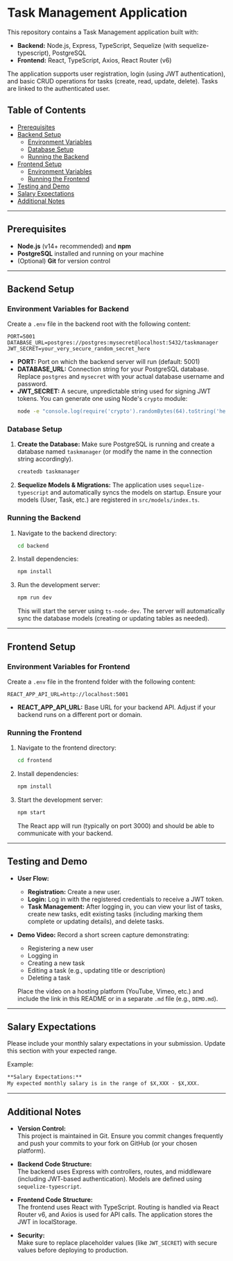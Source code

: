 # Task Management Application

This repository contains a Task Management application built with:

- **Backend:** Node.js, Express, TypeScript, Sequelize (with sequelize-typescript), PostgreSQL
- **Frontend:** React, TypeScript, Axios, React Router (v6)

The application supports user registration, login (using JWT authentication), and basic CRUD operations for tasks (create, read, update, delete). Tasks are linked to the authenticated user.

## Table of Contents

- [Prerequisites](#prerequisites)
- [Backend Setup](#backend-setup)
  - [Environment Variables](#environment-variables-for-backend)
  - [Database Setup](#database-setup)
  - [Running the Backend](#running-the-backend)
- [Frontend Setup](#frontend-setup)
  - [Environment Variables](#environment-variables-for-frontend)
  - [Running the Frontend](#running-the-frontend)
- [Testing and Demo](#testing-and-demo)
- [Salary Expectations](#salary-expectations)
- [Additional Notes](#additional-notes)

---

## Prerequisites

- **Node.js** (v14+ recommended) and **npm**
- **PostgreSQL** installed and running on your machine
- (Optional) **Git** for version control

---

## Backend Setup

### Environment Variables for Backend

Create a `.env` file in the backend root with the following content:

```dotenv
PORT=5001
DATABASE_URL=postgres://postgres:mysecret@localhost:5432/taskmanager
JWT_SECRET=your_very_secure_random_secret_here
```

- **PORT:** Port on which the backend server will run (default: 5001)
- **DATABASE_URL:** Connection string for your PostgreSQL database. Replace `postgres` and `mysecret` with your actual database username and password.
- **JWT_SECRET:** A secure, unpredictable string used for signing JWT tokens. You can generate one using Node's `crypto` module:
  ```bash
  node -e "console.log(require('crypto').randomBytes(64).toString('hex'))"
  ```

### Database Setup

1. **Create the Database:**
   Make sure PostgreSQL is running and create a database named `taskmanager` (or modify the name in the connection string accordingly).

   ```bash
   createdb taskmanager
   ```

2. **Sequelize Models & Migrations:**
   The application uses `sequelize-typescript` and automatically syncs the models on startup. Ensure your models (User, Task, etc.) are registered in `src/models/index.ts`.

### Running the Backend

1. Navigate to the backend directory:

   ```bash
   cd backend
   ```

2. Install dependencies:

   ```bash
   npm install
   ```

3. Run the development server:

   ```bash
   npm run dev
   ```

   This will start the server using `ts-node-dev`. The server will automatically sync the database models (creating or updating tables as needed).

---

## Frontend Setup

### Environment Variables for Frontend

Create a `.env` file in the frontend folder with the following content:

```dotenv
REACT_APP_API_URL=http://localhost:5001
```

- **REACT_APP_API_URL:** Base URL for your backend API. Adjust if your backend runs on a different port or domain.

### Running the Frontend

1. Navigate to the frontend directory:

   ```bash
   cd frontend
   ```

2. Install dependencies:

   ```bash
   npm install
   ```

3. Start the development server:

   ```bash
   npm start
   ```

   The React app will run (typically on port 3000) and should be able to communicate with your backend.

---

## Testing and Demo

- **User Flow:**
  - **Registration:** Create a new user.
  - **Login:** Log in with the registered credentials to receive a JWT token.
  - **Task Management:** After logging in, you can view your list of tasks, create new tasks, edit existing tasks (including marking them complete or updating details), and delete tasks.

- **Demo Video:**
  Record a short screen capture demonstrating:
  - Registering a new user
  - Logging in
  - Creating a new task
  - Editing a task (e.g., updating title or description)
  - Deleting a task

  Place the video on a hosting platform (YouTube, Vimeo, etc.) and include the link in this README or in a separate `.md` file (e.g., `DEMO.md`).

---

## Salary Expectations

Please include your monthly salary expectations in your submission. Update this section with your expected range.

Example:

```markdown
**Salary Expectations:**
My expected monthly salary is in the range of $X,XXX - $X,XXX.
```

---

## Additional Notes

- **Version Control:**  
  This project is maintained in Git. Ensure you commit changes frequently and push your commits to your fork on GitHub (or your chosen platform).

- **Backend Code Structure:**  
  The backend uses Express with controllers, routes, and middleware (including JWT-based authentication). Models are defined using `sequelize-typescript`.

- **Frontend Code Structure:**  
  The frontend uses React with TypeScript. Routing is handled via React Router v6, and Axios is used for API calls. The application stores the JWT in localStorage.

- **Security:**  
  Make sure to replace placeholder values (like `JWT_SECRET`) with secure values before deploying to production.